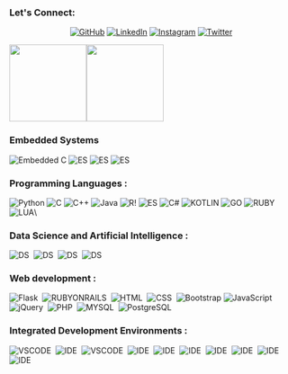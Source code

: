 
### Let's Connect:
<p align="center">
	<a href="https://github.com/sarincr"><img src="https://img.icons8.com/bubbles/50/000000/github.png" alt="GitHub"/></a>
	<a href="https://www.linkedin.com/in/sarincr/"><img src="https://img.icons8.com/bubbles/50/000000/linkedin.png" alt="LinkedIn"/></a>
	<a href="https://www.instagram.com/sarinscr/"><img src="https://img.icons8.com/bubbles/50/000000/instagram.png" alt="Instagram"/></a>
	<a href="https://twitter.com/sarincr"><img src="https://img.icons8.com/bubbles/50/000000/twitter.png" alt="Twitter"/></a>
</p>

<a href="https://github.com/sarincr"><img height="137px" src="https://github-readme-stats.vercel.app/api?username=sarincr&hide_title=true&hide_border=true&show_icons=true&include_all_commits=true&count_private=true&line_height=21&text_color=000&icon_color=000&bg_color=0,ea6161,ffc64d,fffc4d,52fa5a&theme=graywhite" /><!-- wi*quL3fcV --><img height="137px" src="https://github-readme-stats.vercel.app/api/top-langs/?username=sarincr&hide=html&hide_title=true&hide_border=true&layout=compact&langs_count=6&exclude_repo=comp426,Redventures-Movie-Quotes&text_color=000&icon_color=fff&bg_color=0,52fa5a,4dfcff,c64dff&theme=graywhite" /></a>


### Embedded Systems
![Embedded C](https://img.shields.io/badge/Microcontroller-Embedded%20C-green) 
![ES](https://img.shields.io/badge/-Arduino-00979D?style=for-the-badge&logo=Arduino&logoColor=white) 
![ES](https://img.shields.io/badge/raspberrypi-00979D?style=for-the-badge&logo=raspberrypi&logoColor=white) 
![ES](https://img.shields.io/badge/stmicroelectronics-00979D?style=for-the-badge&logo=stmicroelectronics&logoColor=white) 
### Programming Languages : <br />
![Python](https://img.shields.io/badge/Python-3776AB?style=for-the-badge&logo=python&logoColor=whi)
![C](https://img.shields.io/badge/C-00599C?style=for-the-badge&logo=c&logoColor=white)
![C++](https://img.shields.io/badge/C%2B%2B-00599C?style=for-the-badge&logo=c%2B%2B&logoColor=white)
![Java](https://img.shields.io/badge/Java-ED8B00?style=for-the-badge&logo=java&logoColor=white)
![R](https://img.shields.io/badge/R-276DC3?style=for-the-badge&logo=r&logoColor=white)!
![ES](https://img.shields.io/badge/julia-%23026AA7.svg?style=for-the-badge&logo=julia&logoColor=white) 
![C#](https://img.shields.io/badge/C%23-239120?style=for-the-badge&logo=c-sharp&logoColor=white)
![KOTLIN](https://img.shields.io/badge/Kotlin-0095D5?&style=for-the-badge&logo=kotlin&logoColor=white)
![GO](https://img.shields.io/badge/Go-00ADD8?style=for-the-badge&logo=go&logoColor=white)
![RUBY](https://img.shields.io/badge/Ruby-CC342D?style=for-the-badge&logo=ruby&logoColor=white)
![LUA](https://img.shields.io/badge/Lua-2C2D72?style=for-the-badge&logo=lua&logoColor=white)\
### Data Science and Artificial Intelligence : <br />
![DS](https://img.shields.io/badge/TensorFlow-%23FF6F00.svg?style=for-the-badge&logo=TensorFlow&logoColor=white)&nbsp;
![DS](https://img.shields.io/badge/Keras-%23D00000.svg?style=for-the-badge&logo=Keras&logoColor)&nbsp;
![DS](https://img.shields.io/badge/pandas-%23150458.svg?style=for-the-badge&logo=pandas&logoColor=white)&nbsp;
![DS](https://img.shields.io/badge/numpy-%23013243.svg?style=for-the-badge&logo=numpy&logoColor=white)&nbsp;
### Web development : <br />
![Flask](https://img.shields.io/badge/Flask-000000?style=for-the-badge&logo=flask&logoColor=white)&nbsp;
![RUBYONRAILS](https://img.shields.io/badge/Ruby_on_Rails-CC0000?style=for-the-badge&logo=ruby-on-rails&logoColor=white)&nbsp;
![HTML]( 	https://img.shields.io/badge/HTML-239120?style=for-the-badge&logo=html5&logoColor=white)&nbsp;
![CSS](https://img.shields.io/badge/CSS-239120?&style=for-the-badge&logo=css3&logoColor=white6)&nbsp;
![Bootstrap](https://img.shields.io/badge/Bootstrap-563D7C?style=for-the-badge&logo=bootstrap&logoColor=white)
![JavaScript](https://img.shields.io/badge/JavaScript-F7DF1E?style=for-the-badge&logo=javascript&logoColor=black)&nbsp;
![jQuery](https://img.shields.io/badge/jQuery-0769AD?style=for-the-badge&logo=jquery&logoColor=white)&nbsp;
![PHP](https://img.shields.io/badge/PHP-777BB4?style=for-the-badge&logo=php&logoColor=white)&nbsp;
![MYSQL](https://img.shields.io/badge/MySQL-00000F?style=for-the-badge&logo=mysql&logoColor=white)&nbsp;
![PostgreSQL](https://img.shields.io/badge/PostgreSQL-316192?style=for-the-badge&logo=postgresql&logoColor=white)&nbsp;
### Integrated Development Environments : <br />
![VSCODE](https://img.shields.io/badge/eclipseide-0078d7.svg?style=for-the-badge&logo=eclipseide&logoColor=white)&nbsp;
![IDE](https://img.shields.io/badge/Jupyter-%23F37626.svg?style=for-the-badge&logo=Jupyter&logoColor=white)&nbsp;
![VSCODE](https://img.shields.io/badge/VisualStudioCode-0078d7.svg?style=for-the-badge&logo=visual-studio-code&logoColor=white)&nbsp;
![IDE](https://img.shields.io/badge/spyderide-143?style=for-the-badge&logo=spyderide&logoColor=black&color=black&labelColor=green)&nbsp;
![IDE](https://img.shields.io/badge/pycharm-143?style=for-the-badge&logo=pycharm&logoColor=black&color=black&labelColor=green)&nbsp;
![IDE](https://img.shields.io/badge/VisualStudio-5C2D91.svg?style=for-the-badge&logo=visual-studio&logoColor=white)&nbsp;
![IDE](https://img.shields.io/badge/PyCharm-000000.svg?style=for-the-badge&logo=PyCharm&logoColor=white)&nbsp;
![IDE](https://img.shields.io/badge/IntelliJIDEA-000000.svg?style=for-the-badge&logo=intellij-idea&logoColor=white)&nbsp;
![IDE](https://img.shields.io/badge/sublime_text-%23575757.svg?style=for-the-badge&logo=sublime-text&logoColor=important)&nbsp;
![IDE](https://img.shields.io/badge/Atom-%2366595C.svg?style=for-the-badge&logo=atom&logoColor=white)&nbsp;

